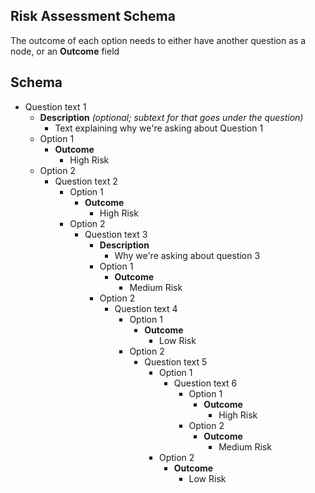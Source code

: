 ## Risk Assessment Schema

The outcome of each option needs to either have another question as a node, or an __Outcome__ field


## Schema

- Question text 1
  - __Description__ _(optional; subtext for that goes under the question)_
    - Text explaining why we're asking about Question 1
  - Option 1 
    - __Outcome__
      - High Risk
  - Option 2
    - Question text 2
      - Option 1
        - __Outcome__
          - High Risk
      - Option 2
        - Question text 3
          - __Description__
            - Why we're asking about question 3
          - Option 1
            - __Outcome__
              - Medium Risk
          - Option 2
            - Question text 4
              - Option 1
                - __Outcome__
                  - Low Risk
              - Option 2
                - Question text 5
                  - Option 1
                    - Question text 6
                      - Option 1
                        - __Outcome__
                          - High Risk
                      - Option 2
                        - __Outcome__
                          - Medium Risk
                  - Option 2
                    - __Outcome__
                      - Low Risk
          
  